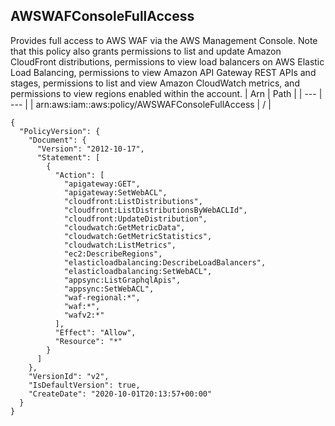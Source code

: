 
## AWSWAFConsoleFullAccess
Provides full access to AWS WAF via the AWS Management Console. Note that this policy also grants permissions to list and update Amazon CloudFront distributions, permissions to view load balancers on AWS Elastic Load Balancing, permissions to view Amazon API Gateway REST APIs and stages, permissions to list and view Amazon CloudWatch metrics, and permissions to view regions enabled within the account.
| Arn | Path |
| --- | --- |
| arn:aws:iam::aws:policy/AWSWAFConsoleFullAccess | / |
```
{
  "PolicyVersion": {
    "Document": {
      "Version": "2012-10-17",
      "Statement": [
        {
          "Action": [
            "apigateway:GET",
            "apigateway:SetWebACL",
            "cloudfront:ListDistributions",
            "cloudfront:ListDistributionsByWebACLId",
            "cloudfront:UpdateDistribution",
            "cloudwatch:GetMetricData",
            "cloudwatch:GetMetricStatistics",
            "cloudwatch:ListMetrics",
            "ec2:DescribeRegions",
            "elasticloadbalancing:DescribeLoadBalancers",
            "elasticloadbalancing:SetWebACL",
            "appsync:ListGraphqlApis",
            "appsync:SetWebACL",
            "waf-regional:*",
            "waf:*",
            "wafv2:*"
          ],
          "Effect": "Allow",
          "Resource": "*"
        }
      ]
    },
    "VersionId": "v2",
    "IsDefaultVersion": true,
    "CreateDate": "2020-10-01T20:13:57+00:00"
  }
}
```
